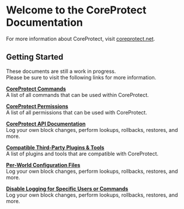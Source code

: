 # Welcome to the CoreProtect Documentation

For more information about CoreProtect, visit [coreprotect.net](http://coreprotect.net).

## Getting Started

These documents are still a work in progress.  
Please be sure to visit the following links for more information.

[**CoreProtect Commands**](/commands/)  
A list of all commands that can be used within CoreProtect.

[**CoreProtect Permissions**](/permissions/)  
A list of all permissions that can be used with CoreProtect.  

[**CoreProtect API Documentation**](/api/)  
Log your own block changes, perform lookups, rollbacks, restores, and more.  

[**Compatible Third-Party Plugins & Tools**](/tools-integrations/)  
A list of plugins and tools that are compatible with CoreProtect.  

[**Per-World Configuration Files**](/config/#per-world-configuration)  
Log your own block changes, perform lookups, rollbacks, restores, and more.  

[**Disable Logging for Specific Users or Commands**](/config/#disabling-logging)  
Log your own block changes, perform lookups, rollbacks, restores, and more.  

